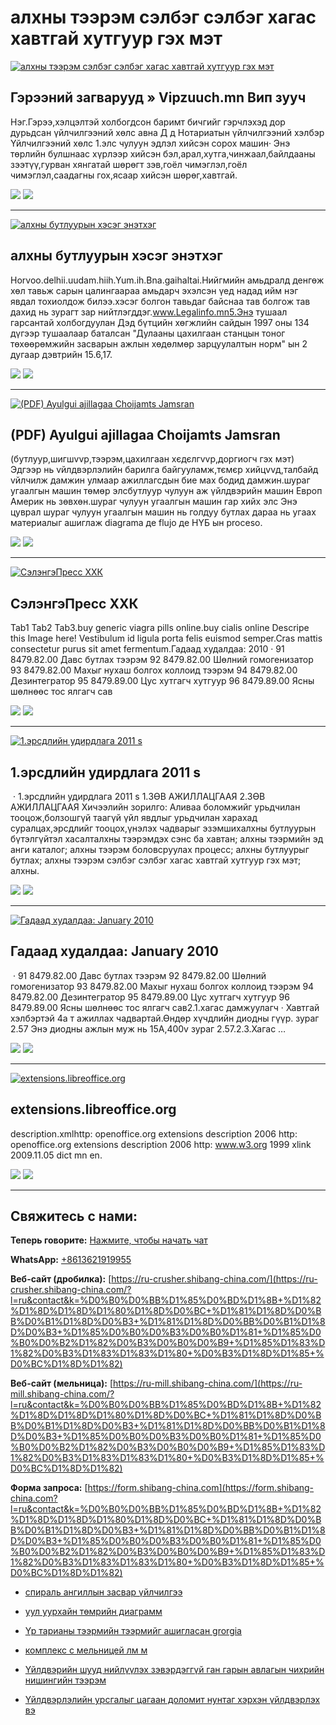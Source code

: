 # алхны тээрэм сэлбэг сэлбэг хагас хавтгай хутгуур гэх мэт

<a href="https://swt.shibang-china.com/?l=ru&img&k=%D0%B0%D0%BB%D1%85%D0%BD%D1%8B+%D1%82%D1%8D%D1%8D%D1%80%D1%8D%D0%BC+%D1%81%D1%8D%D0%BB%D0%B1%D1%8D%D0%B3+%D1%81%D1%8D%D0%BB%D0%B1%D1%8D%D0%B3+%D1%85%D0%B0%D0%B3%D0%B0%D1%81+%D1%85%D0%B0%D0%B2%D1%82%D0%B3%D0%B0%D0%B9+%D1%85%D1%83%D1%82%D0%B3%D1%83%D1%83%D1%80+%D0%B3%D1%8D%D1%85+%D0%BC%D1%8D%D1%82" target="_blank">![алхны тээрэм сэлбэг сэлбэг хагас хавтгай хутгуур гэх мэт](http://static.shibang-china.com/all-800x300/1512.jpg)</a>

## Гэрээний загварууд &#187; Vipzuuch.mn Вип зууч
Нэг.Гэрээ,хэлцэлтэй холбогдсон баримт бичгийг гэрчлэхэд дор дурьдсан үйлчилгээний хөлс авна Д д Нотариатын үйлчилгээний хэлбэр Үйлчилгээний хөлс 1.элс чулуун эдлэл хийсэн сорох машин&#183; Энэ төрлийн булшнаас хүрлээр хийсэн бэл,арал,хутга,чинжаал,байлдааны зээтүү,гурван хянгатай шөрөгт зэв,гоёл чимэглэл,гоёл чимэглэл,саадагны гох,ясаар хийсэн шөрөг,хавтгай.


<a href="https://whatsapp.shibangsoft.com/WhatsApp.php" target="_blank" title="WhatsApp">![](http://static.shibang-china.com/icon/whatsapp.png)</a> <a href="https://swt.shibang-china.com/?l=ru&icon&k=%D0%B0%D0%BB%D1%85%D0%BD%D1%8B+%D1%82%D1%8D%D1%8D%D1%80%D1%8D%D0%BC+%D1%81%D1%8D%D0%BB%D0%B1%D1%8D%D0%B3+%D1%81%D1%8D%D0%BB%D0%B1%D1%8D%D0%B3+%D1%85%D0%B0%D0%B3%D0%B0%D1%81+%D1%85%D0%B0%D0%B2%D1%82%D0%B3%D0%B0%D0%B9+%D1%85%D1%83%D1%82%D0%B3%D1%83%D1%83%D1%80+%D0%B3%D1%8D%D1%85+%D0%BC%D1%8D%D1%82" target="_blank">![](http://static.shibang-china.com/icon/chat-ru.png)</a>

---

<a href="https://swt.shibang-china.com/?l=ru&img&k=%D0%B0%D0%BB%D1%85%D0%BD%D1%8B+%D1%82%D1%8D%D1%8D%D1%80%D1%8D%D0%BC+%D1%81%D1%8D%D0%BB%D0%B1%D1%8D%D0%B3+%D1%81%D1%8D%D0%BB%D0%B1%D1%8D%D0%B3+%D1%85%D0%B0%D0%B3%D0%B0%D1%81+%D1%85%D0%B0%D0%B2%D1%82%D0%B3%D0%B0%D0%B9+%D1%85%D1%83%D1%82%D0%B3%D1%83%D1%83%D1%80+%D0%B3%D1%8D%D1%85+%D0%BC%D1%8D%D1%82" target="_blank">![алхны бутлуурын хэсэг энэтхэг](http://static.shibang-china.com/all-800x300/54.jpg)</a>

## алхны бутлуурын хэсэг энэтхэг
Horvoo.delhii.uudam.hiih.Yum.ih.Bna.gaihaltai.Нийгмийн амьдралд денгөж хөл тавьж сарын цалингаараа амьдарч эхэлсэн үед надад ийм нэг явдал тохиолдож билээ.хэсэг болгон тавьдаг байснаа тав болгож тав дахид нь зурагт зар нийтлэгддэг.www.Legalinfo.mn5.Энэ тушаал гарсантай холбогдуулан Дэд бүтцийн хөгжлийн сайдын 1997 оны 134 дүгээр тушаалаар баталсан &quot;Дулааны цахилгаан станцын тоног төхөөрөмжийн засварын ажлын хөдөлмөр зарцуулалтын норм&quot; ын 2 дугаар дэвтрийн 15.6,17.


<a href="https://whatsapp.shibangsoft.com/WhatsApp.php" target="_blank" title="WhatsApp">![](http://static.shibang-china.com/icon/whatsapp.png)</a> <a href="https://swt.shibang-china.com/?l=ru&icon&k=%D0%B0%D0%BB%D1%85%D0%BD%D1%8B+%D1%82%D1%8D%D1%8D%D1%80%D1%8D%D0%BC+%D1%81%D1%8D%D0%BB%D0%B1%D1%8D%D0%B3+%D1%81%D1%8D%D0%BB%D0%B1%D1%8D%D0%B3+%D1%85%D0%B0%D0%B3%D0%B0%D1%81+%D1%85%D0%B0%D0%B2%D1%82%D0%B3%D0%B0%D0%B9+%D1%85%D1%83%D1%82%D0%B3%D1%83%D1%83%D1%80+%D0%B3%D1%8D%D1%85+%D0%BC%D1%8D%D1%82" target="_blank">![](http://static.shibang-china.com/icon/chat-ru.png)</a>

---

<a href="https://swt.shibang-china.com/?l=ru&img&k=%D0%B0%D0%BB%D1%85%D0%BD%D1%8B+%D1%82%D1%8D%D1%8D%D1%80%D1%8D%D0%BC+%D1%81%D1%8D%D0%BB%D0%B1%D1%8D%D0%B3+%D1%81%D1%8D%D0%BB%D0%B1%D1%8D%D0%B3+%D1%85%D0%B0%D0%B3%D0%B0%D1%81+%D1%85%D0%B0%D0%B2%D1%82%D0%B3%D0%B0%D0%B9+%D1%85%D1%83%D1%82%D0%B3%D1%83%D1%83%D1%80+%D0%B3%D1%8D%D1%85+%D0%BC%D1%8D%D1%82" target="_blank">![(PDF) Ayulgui ajillagaa Choijamts Jamsran](http://static.shibang-china.com/all-800x300/1367.jpg)</a>

## (PDF) Ayulgui ajillagaa Choijamts Jamsran
(бутлуур,шигшvvр,тээрэм,цахилгаан хєдєлгvvр,доргиогч гэх мэт) Эдгээр нь vйлдвэрлэлийн барилга байгууламж,тємєр хийцvvд,талбайд vйлчилж дамжин улмаар ажиллагсдын бие мах бодид дамжин.шураг угаалгын машин төмөр элсбутлуур чулуун аж үйлдвэрийн машин Европ Америк нь зөвхөн.шураг чулуун угаалгын машин гар хийх элс Энэ цуврал шураг чулуун угаалгын машин нь голдуу бутлах дараа нь угаах материалыг ашиглаж diagrama де flujo де НҮБ ын proceso.


<a href="https://whatsapp.shibangsoft.com/WhatsApp.php" target="_blank" title="WhatsApp">![](http://static.shibang-china.com/icon/whatsapp.png)</a> <a href="https://swt.shibang-china.com/?l=ru&icon&k=%D0%B0%D0%BB%D1%85%D0%BD%D1%8B+%D1%82%D1%8D%D1%8D%D1%80%D1%8D%D0%BC+%D1%81%D1%8D%D0%BB%D0%B1%D1%8D%D0%B3+%D1%81%D1%8D%D0%BB%D0%B1%D1%8D%D0%B3+%D1%85%D0%B0%D0%B3%D0%B0%D1%81+%D1%85%D0%B0%D0%B2%D1%82%D0%B3%D0%B0%D0%B9+%D1%85%D1%83%D1%82%D0%B3%D1%83%D1%83%D1%80+%D0%B3%D1%8D%D1%85+%D0%BC%D1%8D%D1%82" target="_blank">![](http://static.shibang-china.com/icon/chat-ru.png)</a>

---

<a href="https://swt.shibang-china.com/?l=ru&img&k=%D0%B0%D0%BB%D1%85%D0%BD%D1%8B+%D1%82%D1%8D%D1%8D%D1%80%D1%8D%D0%BC+%D1%81%D1%8D%D0%BB%D0%B1%D1%8D%D0%B3+%D1%81%D1%8D%D0%BB%D0%B1%D1%8D%D0%B3+%D1%85%D0%B0%D0%B3%D0%B0%D1%81+%D1%85%D0%B0%D0%B2%D1%82%D0%B3%D0%B0%D0%B9+%D1%85%D1%83%D1%82%D0%B3%D1%83%D1%83%D1%80+%D0%B3%D1%8D%D1%85+%D0%BC%D1%8D%D1%82" target="_blank">![СэлэнгэПресс ХХК](http://static.shibang-china.com/all-800x300/289.jpg)</a>

## СэлэнгэПресс ХХК
Tab1 Tab2 Tab3.buy generic viagra pills online.buy cialis online Descripe this Image here! Vestibulum id ligula porta felis euismod semper.Cras mattis consectetur purus sit amet fermentum.Гадаад худалдаа: 2010&nbsp;&#0183;&#32;91 8479.82.00 Давс бутлах тээрэм 92 8479.82.00 Шөлний гомогенизатор 93 8479.82.00 Махыг нухаш болгох коллоид тээрэм 94 8479.82.00 Дезинтегратор 95 8479.89.00 Цус хутгагч хутгуур 96 8479.89.00 Ясны шөлнөөс тос ялгагч сав


<a href="https://whatsapp.shibangsoft.com/WhatsApp.php" target="_blank" title="WhatsApp">![](http://static.shibang-china.com/icon/whatsapp.png)</a> <a href="https://swt.shibang-china.com/?l=ru&icon&k=%D0%B0%D0%BB%D1%85%D0%BD%D1%8B+%D1%82%D1%8D%D1%8D%D1%80%D1%8D%D0%BC+%D1%81%D1%8D%D0%BB%D0%B1%D1%8D%D0%B3+%D1%81%D1%8D%D0%BB%D0%B1%D1%8D%D0%B3+%D1%85%D0%B0%D0%B3%D0%B0%D1%81+%D1%85%D0%B0%D0%B2%D1%82%D0%B3%D0%B0%D0%B9+%D1%85%D1%83%D1%82%D0%B3%D1%83%D1%83%D1%80+%D0%B3%D1%8D%D1%85+%D0%BC%D1%8D%D1%82" target="_blank">![](http://static.shibang-china.com/icon/chat-ru.png)</a>

---

<a href="https://swt.shibang-china.com/?l=ru&img&k=%D0%B0%D0%BB%D1%85%D0%BD%D1%8B+%D1%82%D1%8D%D1%8D%D1%80%D1%8D%D0%BC+%D1%81%D1%8D%D0%BB%D0%B1%D1%8D%D0%B3+%D1%81%D1%8D%D0%BB%D0%B1%D1%8D%D0%B3+%D1%85%D0%B0%D0%B3%D0%B0%D1%81+%D1%85%D0%B0%D0%B2%D1%82%D0%B3%D0%B0%D0%B9+%D1%85%D1%83%D1%82%D0%B3%D1%83%D1%83%D1%80+%D0%B3%D1%8D%D1%85+%D0%BC%D1%8D%D1%82" target="_blank">![1.эрсдлийн удирдлага 2011 s](http://static.shibang-china.com/all-800x300/1138.jpg)</a>

## 1.эрсдлийн удирдлага 2011 s
&nbsp;&#0183;&#32;1.эрсдлийн удирдлага 2011 s 1.ЗӨВ АЖИЛЛАЦГААЯ 2.ЗӨВ АЖИЛЛАЦГААЯ Хичээлийн зорилго: Аливаа боломжийг урьдчилан тооцож,болзошгүй таагүй үйл явдлыг урьдчилан харахад суралцах,эрсдлийг тооцох,үнэлэх чадварыг эзэмшихалхны бутлуурын бүтэлгүйтэл хасалталхны тээрэмдэх сэнс ба хавтан; алхны тээрмийн эд анги каталог; алхны тээрэм боловсруулах процесс; алхны бутлуурыг бутлах; алхны тээрэм сэлбэг сэлбэг хагас хавтгай хутгуур гэх мэт; алхны.


<a href="https://whatsapp.shibangsoft.com/WhatsApp.php" target="_blank" title="WhatsApp">![](http://static.shibang-china.com/icon/whatsapp.png)</a> <a href="https://swt.shibang-china.com/?l=ru&icon&k=%D0%B0%D0%BB%D1%85%D0%BD%D1%8B+%D1%82%D1%8D%D1%8D%D1%80%D1%8D%D0%BC+%D1%81%D1%8D%D0%BB%D0%B1%D1%8D%D0%B3+%D1%81%D1%8D%D0%BB%D0%B1%D1%8D%D0%B3+%D1%85%D0%B0%D0%B3%D0%B0%D1%81+%D1%85%D0%B0%D0%B2%D1%82%D0%B3%D0%B0%D0%B9+%D1%85%D1%83%D1%82%D0%B3%D1%83%D1%83%D1%80+%D0%B3%D1%8D%D1%85+%D0%BC%D1%8D%D1%82" target="_blank">![](http://static.shibang-china.com/icon/chat-ru.png)</a>

---

<a href="https://swt.shibang-china.com/?l=ru&img&k=%D0%B0%D0%BB%D1%85%D0%BD%D1%8B+%D1%82%D1%8D%D1%8D%D1%80%D1%8D%D0%BC+%D1%81%D1%8D%D0%BB%D0%B1%D1%8D%D0%B3+%D1%81%D1%8D%D0%BB%D0%B1%D1%8D%D0%B3+%D1%85%D0%B0%D0%B3%D0%B0%D1%81+%D1%85%D0%B0%D0%B2%D1%82%D0%B3%D0%B0%D0%B9+%D1%85%D1%83%D1%82%D0%B3%D1%83%D1%83%D1%80+%D0%B3%D1%8D%D1%85+%D0%BC%D1%8D%D1%82" target="_blank">![Гадаад худалдаа: January 2010](http://static.shibang-china.com/all-800x300/179.jpg)</a>

## Гадаад худалдаа: January 2010
&nbsp;&#0183;&#32;91 8479.82.00 Давс бутлах тээрэм 92 8479.82.00 Шөлний гомогенизатор 93 8479.82.00 Махыг нухаш болгох коллоид тээрэм 94 8479.82.00 Дезинтегратор 95 8479.89.00 Цус хутгагч хутгуур 96 8479.89.00 Ясны шөлнөөс тос ялгагч сав2.1.хагас дамжуулагч&nbsp;&#0183;&#32;Хавтгай хэлбэртэй 4a т ажиллах чадвартай.Өндөр хүчдлийн диодны гүүр. зураг 2.57 Энэ диодны ажлын муж нь 15А,400v зураг 2.57.2.3.Хагас …


<a href="https://whatsapp.shibangsoft.com/WhatsApp.php" target="_blank" title="WhatsApp">![](http://static.shibang-china.com/icon/whatsapp.png)</a> <a href="https://swt.shibang-china.com/?l=ru&icon&k=%D0%B0%D0%BB%D1%85%D0%BD%D1%8B+%D1%82%D1%8D%D1%8D%D1%80%D1%8D%D0%BC+%D1%81%D1%8D%D0%BB%D0%B1%D1%8D%D0%B3+%D1%81%D1%8D%D0%BB%D0%B1%D1%8D%D0%B3+%D1%85%D0%B0%D0%B3%D0%B0%D1%81+%D1%85%D0%B0%D0%B2%D1%82%D0%B3%D0%B0%D0%B9+%D1%85%D1%83%D1%82%D0%B3%D1%83%D1%83%D1%80+%D0%B3%D1%8D%D1%85+%D0%BC%D1%8D%D1%82" target="_blank">![](http://static.shibang-china.com/icon/chat-ru.png)</a>

---

<a href="https://swt.shibang-china.com/?l=ru&img&k=%D0%B0%D0%BB%D1%85%D0%BD%D1%8B+%D1%82%D1%8D%D1%8D%D1%80%D1%8D%D0%BC+%D1%81%D1%8D%D0%BB%D0%B1%D1%8D%D0%B3+%D1%81%D1%8D%D0%BB%D0%B1%D1%8D%D0%B3+%D1%85%D0%B0%D0%B3%D0%B0%D1%81+%D1%85%D0%B0%D0%B2%D1%82%D0%B3%D0%B0%D0%B9+%D1%85%D1%83%D1%82%D0%B3%D1%83%D1%83%D1%80+%D0%B3%D1%8D%D1%85+%D0%BC%D1%8D%D1%82" target="_blank">![extensions.libreoffice.org](http://static.shibang-china.com/all-800x300/414.jpg)</a>

## extensions.libreoffice.org
description.xmlhttp: openoffice.org extensions description 2006 http: openoffice.org extensions description 2006 http: www.w3.org 1999 xlink 2009.11.05 dict mn en.

<a href="https://whatsapp.shibangsoft.com/WhatsApp.php" target="_blank" title="WhatsApp">![](http://static.shibang-china.com/icon/whatsapp.png)</a> <a href="https://swt.shibang-china.com/?l=ru&icon&k=%D0%B0%D0%BB%D1%85%D0%BD%D1%8B+%D1%82%D1%8D%D1%8D%D1%80%D1%8D%D0%BC+%D1%81%D1%8D%D0%BB%D0%B1%D1%8D%D0%B3+%D1%81%D1%8D%D0%BB%D0%B1%D1%8D%D0%B3+%D1%85%D0%B0%D0%B3%D0%B0%D1%81+%D1%85%D0%B0%D0%B2%D1%82%D0%B3%D0%B0%D0%B9+%D1%85%D1%83%D1%82%D0%B3%D1%83%D1%83%D1%80+%D0%B3%D1%8D%D1%85+%D0%BC%D1%8D%D1%82" target="_blank">![](http://static.shibang-china.com/icon/chat-ru.png)</a>

---
## Свяжитесь с нами:

**Теперь говорите:** [Нажмите, чтобы начать чат](https://swt.shibang-china.com?l=ru&contact&k=%D0%B0%D0%BB%D1%85%D0%BD%D1%8B+%D1%82%D1%8D%D1%8D%D1%80%D1%8D%D0%BC+%D1%81%D1%8D%D0%BB%D0%B1%D1%8D%D0%B3+%D1%81%D1%8D%D0%BB%D0%B1%D1%8D%D0%B3+%D1%85%D0%B0%D0%B3%D0%B0%D1%81+%D1%85%D0%B0%D0%B2%D1%82%D0%B3%D0%B0%D0%B9+%D1%85%D1%83%D1%82%D0%B3%D1%83%D1%83%D1%80+%D0%B3%D1%8D%D1%85+%D0%BC%D1%8D%D1%82)

**WhatsApp:**  [+8613621919955](https://whatsapp.shibangsoft.com/WhatsApp.php)

**Веб-сайт (дробилка):** [https://ru-crusher.shibang-china.com/](https://ru-crusher.shibang-china.com/?l=ru&contact&k=%D0%B0%D0%BB%D1%85%D0%BD%D1%8B+%D1%82%D1%8D%D1%8D%D1%80%D1%8D%D0%BC+%D1%81%D1%8D%D0%BB%D0%B1%D1%8D%D0%B3+%D1%81%D1%8D%D0%BB%D0%B1%D1%8D%D0%B3+%D1%85%D0%B0%D0%B3%D0%B0%D1%81+%D1%85%D0%B0%D0%B2%D1%82%D0%B3%D0%B0%D0%B9+%D1%85%D1%83%D1%82%D0%B3%D1%83%D1%83%D1%80+%D0%B3%D1%8D%D1%85+%D0%BC%D1%8D%D1%82)

**Веб-сайт (мельница):** [https://ru-mill.shibang-china.com/](https://ru-mill.shibang-china.com/?l=ru&contact&k=%D0%B0%D0%BB%D1%85%D0%BD%D1%8B+%D1%82%D1%8D%D1%8D%D1%80%D1%8D%D0%BC+%D1%81%D1%8D%D0%BB%D0%B1%D1%8D%D0%B3+%D1%81%D1%8D%D0%BB%D0%B1%D1%8D%D0%B3+%D1%85%D0%B0%D0%B3%D0%B0%D1%81+%D1%85%D0%B0%D0%B2%D1%82%D0%B3%D0%B0%D0%B9+%D1%85%D1%83%D1%82%D0%B3%D1%83%D1%83%D1%80+%D0%B3%D1%8D%D1%85+%D0%BC%D1%8D%D1%82)

**Форма запроса:** [https://form.shibang-china.com](https://form.shibang-china.com?l=ru&contact&k=%D0%B0%D0%BB%D1%85%D0%BD%D1%8B+%D1%82%D1%8D%D1%8D%D1%80%D1%8D%D0%BC+%D1%81%D1%8D%D0%BB%D0%B1%D1%8D%D0%B3+%D1%81%D1%8D%D0%BB%D0%B1%D1%8D%D0%B3+%D1%85%D0%B0%D0%B3%D0%B0%D1%81+%D1%85%D0%B0%D0%B2%D1%82%D0%B3%D0%B0%D0%B9+%D1%85%D1%83%D1%82%D0%B3%D1%83%D1%83%D1%80+%D0%B3%D1%8D%D1%85+%D0%BC%D1%8D%D1%82)

* [спираль ангиллын засвар үйлчилгээ](../129/%D1%81%D0%BF%D0%B8%D1%80%D0%B0%D0%BB%D1%8C%20%D0%B0%D0%BD%D0%B3%D0%B8%D0%BB%D0%BB%D1%8B%D0%BD%20%D0%B7%D0%B0%D1%81%D0%B2%D0%B0%D1%80%20%D2%AF%D0%B9%D0%BB%D1%87%D0%B8%D0%BB%D0%B3%D1%8D%D1%8D.md)

* [уул уурхайн төмрийн диаграмм](../126/%D1%83%D1%83%D0%BB%20%D1%83%D1%83%D1%80%D1%85%D0%B0%D0%B9%D0%BD%20%D1%82%D3%A9%D0%BC%D1%80%D0%B8%D0%B9%D0%BD%20%D0%B4%D0%B8%D0%B0%D0%B3%D1%80%D0%B0%D0%BC%D0%BC.md)

* [Үр тарианы тээрмийн тээрмийг ашигласан grorgia](../129/%D2%AE%D1%80%20%D1%82%D0%B0%D1%80%D0%B8%D0%B0%D0%BD%D1%8B%20%D1%82%D1%8D%D1%8D%D1%80%D0%BC%D0%B8%D0%B9%D0%BD%20%D1%82%D1%8D%D1%8D%D1%80%D0%BC%D0%B8%D0%B9%D0%B3%20%D0%B0%D1%88%D0%B8%D0%B3%D0%BB%D0%B0%D1%81%D0%B0%D0%BD%20grorgia.md)

* [комплекс с мельницей лм м](../130/%D0%BA%D0%BE%D0%BC%D0%BF%D0%BB%D0%B5%D0%BA%D1%81%20%D1%81%20%D0%BC%D0%B5%D0%BB%D1%8C%D0%BD%D0%B8%D1%86%D0%B5%D0%B9%20%D0%BB%D0%BC%20%D0%BC.md)

* [Үйлдвэрийн шууд нийлүүлэх зэвэрдэггүй ган гарын авлагын чихрийн нишингийн тээрэм](../126/%D2%AE%D0%B9%D0%BB%D0%B4%D0%B2%D1%8D%D1%80%D0%B8%D0%B9%D0%BD%20%D1%88%D1%83%D1%83%D0%B4%20%D0%BD%D0%B8%D0%B9%D0%BB%D2%AF%D2%AF%D0%BB%D1%8D%D1%85%20%D0%B7%D1%8D%D0%B2%D1%8D%D1%80%D0%B4%D1%8D%D0%B3%D0%B3%D2%AF%D0%B9%20%D0%B3%D0%B0%D0%BD%20%D0%B3%D0%B0%D1%80%D1%8B%D0%BD%20%D0%B0%D0%B2%D0%BB%D0%B0%D0%B3%D1%8B%D0%BD%20%D1%87%D0%B8%D1%85%D1%80%D0%B8%D0%B9%D0%BD%20%D0%BD%D0%B8%D1%88%D0%B8%D0%BD%D0%B3%D0%B8%D0%B9%D0%BD%20%D1%82%D1%8D%D1%8D%D1%80%D1%8D%D0%BC.md)

* [Үйлдвэрлэлийн урсгалыг цагаан доломит нунтаг хэрхэн үйлдвэрлэх вэ](../130/%D2%AE%D0%B9%D0%BB%D0%B4%D0%B2%D1%8D%D1%80%D0%BB%D1%8D%D0%BB%D0%B8%D0%B9%D0%BD%20%D1%83%D1%80%D1%81%D0%B3%D0%B0%D0%BB%D1%8B%D0%B3%20%D1%86%D0%B0%D0%B3%D0%B0%D0%B0%D0%BD%20%D0%B4%D0%BE%D0%BB%D0%BE%D0%BC%D0%B8%D1%82%20%D0%BD%D1%83%D0%BD%D1%82%D0%B0%D0%B3%20%D1%85%D1%8D%D1%80%D1%85%D1%8D%D0%BD%20%D2%AF%D0%B9%D0%BB%D0%B4%D0%B2%D1%8D%D1%80%D0%BB%D1%8D%D1%85%20%D0%B2%D1%8D.md)